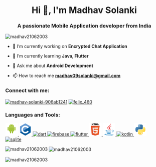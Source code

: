 <h1 align="center">Hi 👋, I'm Madhav Solanki</h1>
<h3 align="center">A passionate Mobile Application developer from India</h3>

<p align="left"> <img src="https://komarev.com/ghpvc/?username=madhav21062003&label=Profile%20views&color=0e75b6&style=flat" alt="madhav21062003" /> </p>

- 🔭 I’m currently working on **Encrypted Chat Application**

- 🌱 I’m currently learning **Java, Flutter**

- 💬 Ask me about **Android Development**

- 📫 How to reach me **madhav09solanki@gmail.com**

<h3 align="left">Connect with me:</h3>
<p align="left">
<a href="https://linkedin.com/in/madhav-solanki-906ab1241" target="blank"><img align="center" src="https://raw.githubusercontent.com/rahuldkjain/github-profile-readme-generator/master/src/images/icons/Social/linked-in-alt.svg" alt="madhav-solanki-906ab1241" height="30" width="40" /></a>
<a href="https://instagram.com/felix__460" target="blank"><img align="center" src="https://raw.githubusercontent.com/rahuldkjain/github-profile-readme-generator/master/src/images/icons/Social/instagram.svg" alt="felix_460" height="30" width="40" /></a>
</p>

<h3 align="left">Languages and Tools:</h3>
<p align="left"> <a href="https://developer.android.com" target="_blank" rel="noreferrer"> <img src="https://raw.githubusercontent.com/devicons/devicon/master/icons/android/android-original-wordmark.svg" alt="android" width="40" height="40"/> </a> <a href="https://www.cprogramming.com/" target="_blank" rel="noreferrer"> <img src="https://raw.githubusercontent.com/devicons/devicon/master/icons/c/c-original.svg" alt="c" width="40" height="40"/> </a> <a href="https://dart.dev" target="_blank" rel="noreferrer"> <img src="https://www.vectorlogo.zone/logos/dartlang/dartlang-icon.svg" alt="dart" width="40" height="40"/> </a> <a href="https://firebase.google.com/" target="_blank" rel="noreferrer"> <img src="https://www.vectorlogo.zone/logos/firebase/firebase-icon.svg" alt="firebase" width="40" height="40"/> </a> <a href="https://flutter.dev" target="_blank" rel="noreferrer"> <img src="https://www.vectorlogo.zone/logos/flutterio/flutterio-icon.svg" alt="flutter" width="40" height="40"/> </a> <a href="https://www.w3.org/html/" target="_blank" rel="noreferrer"> <img src="https://raw.githubusercontent.com/devicons/devicon/master/icons/html5/html5-original-wordmark.svg" alt="html5" width="40" height="40"/> </a> <a href="https://www.java.com" target="_blank" rel="noreferrer"> <img src="https://raw.githubusercontent.com/devicons/devicon/master/icons/java/java-original.svg" alt="java" width="40" height="40"/> </a> <a href="https://kotlinlang.org" target="_blank" rel="noreferrer"> <img src="https://www.vectorlogo.zone/logos/kotlinlang/kotlinlang-icon.svg" alt="kotlin" width="40" height="40"/> </a> <a href="https://www.python.org" target="_blank" rel="noreferrer"> <img src="https://raw.githubusercontent.com/devicons/devicon/master/icons/python/python-original.svg" alt="python" width="40" height="40"/> </a> <a href="https://www.sqlite.org/" target="_blank" rel="noreferrer"> <img src="https://www.vectorlogo.zone/logos/sqlite/sqlite-icon.svg" alt="sqlite" width="40" height="40"/> </a> </p>

<p><img align="left" src="https://github-readme-stats.vercel.app/api/top-langs?username=madhav21062003&show_icons=true&locale=en&layout=compact" alt="madhav21062003" /></p>

<p>&nbsp;<img align="center" src="https://github-readme-stats.vercel.app/api?username=madhav21062003&show_icons=true&locale=en" alt="madhav21062003" /></p>

<p><img align="center" src="https://github-readme-streak-stats.herokuapp.com/?user=madhav21062003&" alt="madhav21062003" /></p>
